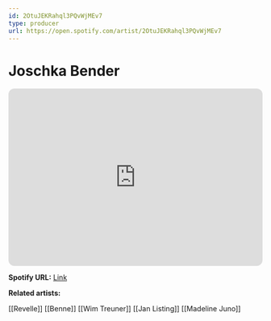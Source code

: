 ```yaml
---
id: 2OtuJEKRahql3PQvWjMEv7
type: producer
url: https://open.spotify.com/artist/2OtuJEKRahql3PQvWjMEv7
---
```

# Joschka Bender

<iframe style="border-radius:12px" src="https://open.spotify.com/embed/artist/2OtuJEKRahql3PQvWjMEv7" width="100%" height="352" frameBorder="0" allowfullscreen="" allow="autoplay; clipboard-write; encrypted-media; fullscreen; picture-in-picture" loading="lazy"></iframe>

**Spotify URL:** [Link](https://open.spotify.com/artist/2OtuJEKRahql3PQvWjMEv7)

**Related artists:**

[[Revelle]]
[[Benne]]
[[Wim Treuner]]
[[Jan Listing]]
[[Madeline Juno]]
